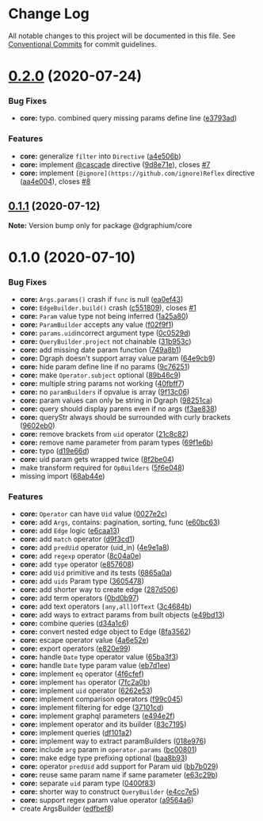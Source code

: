 # Change Log

All notable changes to this project will be documented in this file.
See [Conventional Commits](https://conventionalcommits.org) for commit guidelines.

# [0.2.0](https://github.com/binier/dgraphium/compare/@dgraphium/core@0.1.1...@dgraphium/core@0.2.0) (2020-07-24)


### Bug Fixes

* **core:** typo. combined query missing params define line ([e3793ad](https://github.com/binier/dgraphium/commit/e3793ad674368c5aee3cb27f9849914403c0077c))


### Features

* **core:** generalize `filter` into `Directive` ([a4e506b](https://github.com/binier/dgraphium/commit/a4e506b2a64f91c267219e41e2f28ee2b7c7bbe6))
* **core:** implement [@cascade](https://github.com/cascade) directive ([9d8e71e](https://github.com/binier/dgraphium/commit/9d8e71e735faaaa25bc03fc26eacfcb970a1e739)), closes [#7](https://github.com/binier/dgraphium/issues/7)
* **core:** implement `[@ignore](https://github.com/ignore)Reflex` directive ([aa4e004](https://github.com/binier/dgraphium/commit/aa4e0042041cb9db6a7b8c6d6af7b3b4d533ebeb)), closes [#8](https://github.com/binier/dgraphium/issues/8)





## [0.1.1](https://github.com/binier/dgraphium/compare/@dgraphium/core@0.1.0...@dgraphium/core@0.1.1) (2020-07-12)

**Note:** Version bump only for package @dgraphium/core





# 0.1.0 (2020-07-10)


### Bug Fixes

* **core:** `Args.params()` crash if `func` is null ([ea0ef43](https://github.com/binier/dgraphium/commit/ea0ef43166f8a28997a501c1da3dd567d78a476e))
* **core:** `EdgeBuilder.build()` crash ([c551809](https://github.com/binier/dgraphium/commit/c551809cf1537e42c99a6551b2425715181887cc)), closes [#1](https://github.com/binier/dgraphium/issues/1)
* **core:** `Param` value type not being inferred ([1a25a80](https://github.com/binier/dgraphium/commit/1a25a80251a5b5a54ce7cc42a0cef52608e17df5))
* **core:** `ParamBuilder` accepts any value ([f02f9f1](https://github.com/binier/dgraphium/commit/f02f9f13b5f29b3389c04c16e04c4048f37fbb3a))
* **core:** `params.uid`incorrect argument type ([0c0529d](https://github.com/binier/dgraphium/commit/0c0529d251ebbbbe71bca81ff60888d05f3063cd))
* **core:** `QueryBuilder.project` not chainable ([31b953c](https://github.com/binier/dgraphium/commit/31b953ca52e66c4e87b81e1bcd06baae79fe2939))
* **core:** add missing date param function ([749a8b1](https://github.com/binier/dgraphium/commit/749a8b1f2eb3e6d3b62894e3a44e0cd3598d4148))
* **core:** Dgraph doesn't support array value param ([64e9cb9](https://github.com/binier/dgraphium/commit/64e9cb9fdcd6fc6fad85422167822a31e357c134))
* **core:** hide param define line if no params ([9c76251](https://github.com/binier/dgraphium/commit/9c76251e5708e0cfa21939ad657b6d5b3516d2fa))
* **core:** make `Operator.subject` optional ([89b46c9](https://github.com/binier/dgraphium/commit/89b46c91d5462d6e663bffa0055bf8f4e3ba0375))
* **core:** multiple string params not working ([40fbff7](https://github.com/binier/dgraphium/commit/40fbff7f35effa19607a402826d71d2d1ce7993e))
* **core:** no `paramBuilders` if opvalue is array ([9f13c06](https://github.com/binier/dgraphium/commit/9f13c06576527a2685d73a8cd4f5d04a046de499))
* **core:** param values can only be string in Dgraph ([98251ca](https://github.com/binier/dgraphium/commit/98251ca4182b728e074122f449fa1171b19eefce))
* **core:** query should display parens even if no args ([f3ae838](https://github.com/binier/dgraphium/commit/f3ae83856043faa8feab2ba4bbff2264f9fc1813))
* **core:** queryStr always should be surrounded with curly brackets ([9602eb0](https://github.com/binier/dgraphium/commit/9602eb03d942810e0d8c55ee52cb4a2a5c399d46))
* **core:** remove brackets from `uid` operator ([21c8c82](https://github.com/binier/dgraphium/commit/21c8c829a98b3392fb0150afae51ba417b4cb7dc))
* **core:** remove name parameter from param types ([69f1e6b](https://github.com/binier/dgraphium/commit/69f1e6b89cdc76615bd72edcc6a7957ce71b793d))
* **core:** typo ([d19e66d](https://github.com/binier/dgraphium/commit/d19e66d0f32611808db3d096755487b2d70cc951))
* **core:** uid param gets wrapped twice ([8f2be04](https://github.com/binier/dgraphium/commit/8f2be04ef22fb3e5e2eb79a22452b0ee32e2d669))
* make transform required for `OpBuilders` ([5f6e048](https://github.com/binier/dgraphium/commit/5f6e0488f76f54ca3b7974c7227e66b9c85e9065))
* missing import ([68ab44e](https://github.com/binier/dgraphium/commit/68ab44e09483020e1160999f02af469f42555a5b))


### Features

* **core:** `Operator` can have `Uid` value ([0027e2c](https://github.com/binier/dgraphium/commit/0027e2c7cdd8aac00735bddd8dfa345288d5f92c))
* **core:** add `Args`, contains: pagination, sorting, func ([e60bc63](https://github.com/binier/dgraphium/commit/e60bc639bb3420ea5e23ff681dd1ba08714985c7))
* **core:** add `Edge` logic ([e6caa13](https://github.com/binier/dgraphium/commit/e6caa13f428773887e174b674907fee0d9c6fad1))
* **core:** add `match` operator ([d9f3cd1](https://github.com/binier/dgraphium/commit/d9f3cd19aa2ae10e053a48eca07db4875227fe76))
* **core:** add `predUid` operator (uid_in) ([4e9e1a8](https://github.com/binier/dgraphium/commit/4e9e1a892c2d1779044659124c6fa3b17df174ff))
* **core:** add `regexp` operator ([8c04a0e](https://github.com/binier/dgraphium/commit/8c04a0ed408b8eaa5d8a0ec369b90fb66ec14cec))
* **core:** add `type` operator ([e857608](https://github.com/binier/dgraphium/commit/e85760895fb77f31f7a447b46bc2fe1443169cd6))
* **core:** add `Uid` primitive and its tests ([6865a0a](https://github.com/binier/dgraphium/commit/6865a0a617d685e6eee93b80e37ac76702458112))
* **core:** add `uids` Param type ([3605478](https://github.com/binier/dgraphium/commit/360547881f1d4b49b36e7f502392fac433ca8e2b))
* **core:** add shorter way to create edge ([287d506](https://github.com/binier/dgraphium/commit/287d50647749be152daaaac073993fadc40c75bf))
* **core:** add term operators ([0bd0b97](https://github.com/binier/dgraphium/commit/0bd0b979f4f00dcca7160a7c8b2d310ea6acbaf5))
* **core:** add text operators `[any,all]OfText` ([3c4684b](https://github.com/binier/dgraphium/commit/3c4684b68e5b970dfcfc2a1fea23322cb88aa39d))
* **core:** add ways to extract params from built objects ([e49bd13](https://github.com/binier/dgraphium/commit/e49bd1397fb32f56cb4a4d8bb3b598c58fe93122))
* **core:** combine queries ([d34a1c6](https://github.com/binier/dgraphium/commit/d34a1c6a66828c57710fe6ae53bc241c6e82390a))
* **core:** convert nested edge object to Edge ([8fa3562](https://github.com/binier/dgraphium/commit/8fa3562ad01303cc3cfa14c53f7c60870dddd2ef))
* **core:** escape operator value ([4a6e52e](https://github.com/binier/dgraphium/commit/4a6e52ef406fc46ff56c462b575bf2fb924855b0))
* **core:** export operators ([e820e99](https://github.com/binier/dgraphium/commit/e820e99998743a5702ffa92603a6904713c0a99f))
* **core:** handle `Date` type operator value ([65ba3f3](https://github.com/binier/dgraphium/commit/65ba3f359580e52d84f14ceac0ee13e475b7ed6c))
* **core:** handle `Date` type param value ([eb7d1ee](https://github.com/binier/dgraphium/commit/eb7d1eea6f4d2c1e2600b884dfa1d4fcef85200f))
* **core:** implement `eq` operator ([4f6cfef](https://github.com/binier/dgraphium/commit/4f6cfef61efc44772d81ab2804a3b3c84bdb1d45))
* **core:** implement `has` operator ([7fc2a0b](https://github.com/binier/dgraphium/commit/7fc2a0b98fe098e3dd9baa215885517cd223abe8))
* **core:** implement `uid` operator ([6262e53](https://github.com/binier/dgraphium/commit/6262e53977146707fd3d3e000b2b5b8aa1f96827))
* **core:** implement comparison operators ([f99c045](https://github.com/binier/dgraphium/commit/f99c045c46ef414626871fd9f10783422ebf731e))
* **core:** implement filtering for edge ([37101cd](https://github.com/binier/dgraphium/commit/37101cd8d015e40d2ae3f6be240a94c83ed0e057))
* **core:** implement graphql parameters ([e494e2f](https://github.com/binier/dgraphium/commit/e494e2f161827a4c72eeb414eb091e31b94369b9))
* **core:** implement operator and its builder ([83c7195](https://github.com/binier/dgraphium/commit/83c7195be6dc5b066005a377c016a65343d2358e))
* **core:** implement queries ([df101a2](https://github.com/binier/dgraphium/commit/df101a2bd705522f34a2701a8e85bdc116c1b22e))
* **core:** implement way to extract paramBuilders ([018e976](https://github.com/binier/dgraphium/commit/018e976a43808df8b339210ed06c8cfff8ada0ca))
* **core:** include `arg` param in `operator.params` ([bc00801](https://github.com/binier/dgraphium/commit/bc008018fe743fe149c918cba2510809a31b63b9))
* **core:** make edge type prefixing optional ([baa8b93](https://github.com/binier/dgraphium/commit/baa8b93ff72fcacfa223ccc219bab703e4239a97))
* **core:** operator `predUid` add support for Param uid ([bb7b029](https://github.com/binier/dgraphium/commit/bb7b029909db9f3b658e4122647f732f3c4e0ba4))
* **core:** reuse same param name if same parameter ([e63c29b](https://github.com/binier/dgraphium/commit/e63c29b528f966ca1304d8a5747f0c53a0de29bd))
* **core:** separate `uid` param type ([0400f83](https://github.com/binier/dgraphium/commit/0400f83432277ee44dfbc56015aac54a3e5705e5))
* **core:** shorter way to construct `QueryBuilder` ([e4cc7e5](https://github.com/binier/dgraphium/commit/e4cc7e500db5cb6695cfa35ae50f0d51bc385592))
* **core:** support regex param value operator ([a9564a6](https://github.com/binier/dgraphium/commit/a9564a6a1fda95bcc25300338ec0b71f3dafca15))
* create ArgsBuilder ([edfbef8](https://github.com/binier/dgraphium/commit/edfbef8cfaa0dcc09a9d9d0c95fdcb7dca0deabc))
